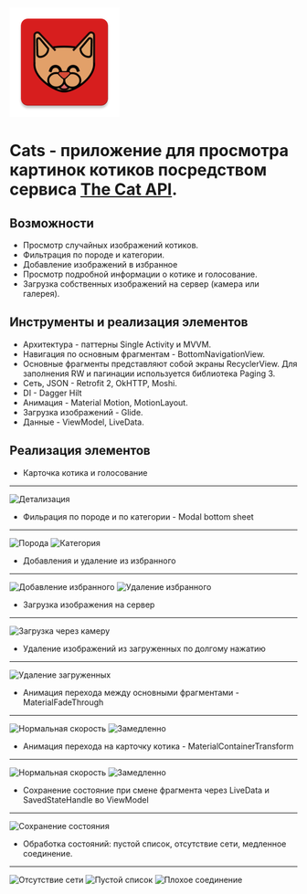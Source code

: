 ![Cats logo](/app/src/main/res/mipmap-xxxhdpi/ic_launcher.png)
# Сats - приложение для просмотра картинок котиков посредством сервиса [The Cat API](https://thecatapi.com).
## Возможности

- Просмотр случайных изображений котиков.
- Фильтрация по породе и категории.
- Добавление изображений в избранное
- Просмотр подробной информации о котике и голосование.
- Загрузка собственных изображений на сервер (камера или галерея).

## Инструменты и реализация элементов

- Архитектура - паттерны Single Activity и MVVM.
- Навигация по основным фрагментам - BottomNavigationView.
- Основные фрагменты представляют собой экраны RecyclerView. Для заполнения RW и пагинации используется библиотека Paging 3.
- Сеть, JSON - Retrofit 2, OkHTTP, Moshi.
- DI - Dagger Hilt
- Анимация - Material Motion, MotionLayout.
- Загрузка изображений - Glide.
- Данные - ViewModel, LiveData.

## Реализация элементов
- Карточка котика и голосование
---
![Детализация](https://media.giphy.com/media/5H1k28L5025eyH7CQl/giphy.gif)

- Фильрация по породе и по категории - Modal bottom sheet
---
![Порода](https://media.giphy.com/media/Zd2v6ATEtX5J3zT62a/giphy.gif)
![Категория](https://media.giphy.com/media/OZZ090usyYzcBE4IJy/giphy.gif)

- Добавления и удаление из избранного
---
![Добавление избранного](https://media.giphy.com/media/ft9Vla3pksH0mtk4gW/giphy.gif)
![Удаление избранного](https://media.giphy.com/media/8sqs3E3TBBye6VB4DV/giphy.gif)

- Загрузка изображения на сервер
---
![Загрузка через камеру](https://media.giphy.com/media/XyqthJojzF69dBnHN9/giphy.gif)

- Удаление изображений из загруженных по долгому нажатию
---
![Удаление загруженных](https://media.giphy.com/media/837VDluMOTnvTvNEXQ/giphy.gif)

- Анимация перехода между основными фрагментами - MaterialFadeThrough
---
![Нормальная скорость](https://media.giphy.com/media/m7OSpEkUd2trirENp2/giphy.gif)
![Замедленно](https://media.giphy.com/media/TXqBExBWLxN0V27lED/giphy.gif)

- Анимация перехода на карточку котика - MaterialContainerTransform
---
![Нормальная скорость](https://media.giphy.com/media/3guIrwrDdLDSDw3loE/giphy.gif)
![Замедленно](https://media.giphy.com/media/EfaBDiWQCyO6V65qRX/giphy.gif)

- Сохранение состояние при смене фрагмента через LiveData и SavedStateHandle во ViewModel
---
![Сохранение состояния](https://media.giphy.com/media/cDRdOZBWU2G7TcqgjT/giphy.gif)

- Обработка состояний: пустой список, отсутствие сети, медленное соединение.
---
![Отсутствие сети](https://media.giphy.com/media/dZDBBYan2tAvxWBSQP/giphy.gif)
![Пустой список](https://media.giphy.com/media/nCs3K0zQsfQumJqt5B/giphy.gif)
![Плохое соединение](https://media.giphy.com/media/a1L9nRIn5M1J34aMXq/giphy.gif)


